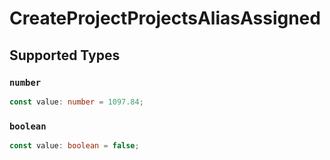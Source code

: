 # CreateProjectProjectsAliasAssigned


## Supported Types

### `number`

```typescript
const value: number = 1097.84;
```

### `boolean`

```typescript
const value: boolean = false;
```

